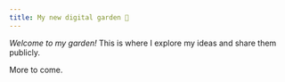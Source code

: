 ```yaml
---
title: My new digital garden 🌷
---
```


_Welcome to my garden!_ This is where I explore my ideas and share them publicly.

More to come.
